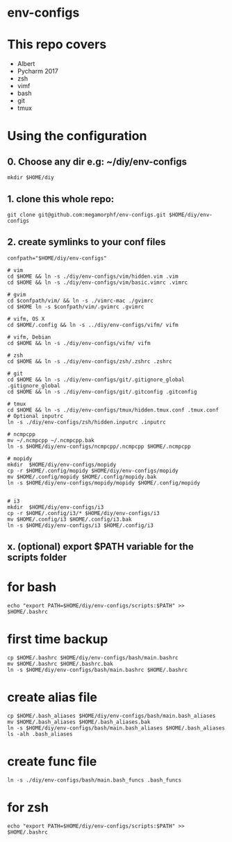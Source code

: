 # env-configs

# This repo covers

- Albert
- Pycharm 2017
- zsh
- vimf
- bash
- git
- tmux

# Using the configuration

## 0. Choose any dir e.g: ~/diy/env-configs

```
mkdir $HOME/diy
```

## 1. clone this whole repo:

```
git clone git@github.com:megamorphf/env-configs.git $HOME/diy/env-configs
```

## 2. create symlinks to your conf files

```
confpath="$HOME/diy/env-configs"

# vim
cd $HOME && ln -s ./diy/env-configs/vim/hidden.vim .vim
cd $HOME && ln -s ./diy/env-configs/vim/basic.vimrc .vimrc

# gvim
cd $confpath/vim/ && ln -s ./vimrc-mac ./gvimrc
cd $HOME ln -s $confpath/vim/.gvimrc .gvimrc

# vifm, OS X
cd $HOME/.config && ln -s ../diy/env-configs/vifm/ vifm

# vifm, Debian
cd $HOME && ln -s ./diy/env-configs/vifm/ vifm

# zsh
cd $HOME && ln -s ./diy/env-configs/zsh/.zshrc .zshrc

# git
cd $HOME && ln -s ./diy/env-configs/git/.gitignore_global .gitignore_global
cd $HOME && ln -s ./diy/env-configs/git/.gitconfig .gitconfig

# tmux
cd $HOME && ln -s ./diy/env-configs/tmux/hidden.tmux.conf .tmux.conf
# Optional inputrc
ln -s ./diy/env-configs/zsh/hidden.inputrc .inputrc

# ncmpcpp
mv ~/.ncmpcpp ~/.ncmpcpp.bak
ln -s $HOME/diy/env-configs/ncmpcpp/.ncmpcpp $HOME/.ncmpcpp

# mopidy
mkdir  $HOME/diy/env-configs/mopidy
cp -r $HOME/.config/mopidy $HOME/diy/env-configs/mopidy
mv $HOME/.config/mopidy $HOME/.config/mopidy.bak
ln -s $HOME/diy/env-configs/mopidy/mopidy $HOME/.config/mopidy


# i3
mkdir  $HOME/diy/env-configs/i3
cp -r $HOME/.config/i3/* $HOME/diy/env-configs/i3
mv $HOME/.config/i3 $HOME/.config/i3.bak
ln -s $HOME/diy/env-configs/i3 $HOME/.config/i3

```


## x. (optional) export $PATH variable for the scripts folder

# for bash

    echo "export PATH=$HOME/diy/env-configs/scripts:$PATH" >> $HOME/.bashrc


# first time backup

    cp $HOME/.bashrc $HOME/diy/env-configs/bash/main.bashrc
    mv $HOME/.bashrc $HOME/.bashrc.bak
    ln -s $HOME/diy/env-configs/bash/main.bashrc $HOME/.bashrc


# create alias file

    cp $HOME/.bash_aliases $HOME/diy/env-configs/bash/main.bash_aliases
    mv $HOME/.bash_aliases $HOME/.bash_aliases.bak
    ln -s $HOME/diy/env-configs/bash/main.bash_aliases $HOME/.bash_aliases
    ls -alh .bash_aliases

# create func file

    ln -s ./diy/env-configs/bash/main.bash_funcs .bash_funcs  


# for zsh
    echo "export PATH=$HOME/diy/env-configs/scripts:$PATH" >> $HOME/.bashrc




